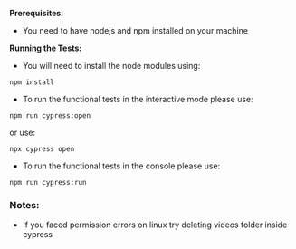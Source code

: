 **Prerequisites:**
- You need to have nodejs and npm installed on your machine

**Running the Tests:**
- You will need to install the node modules using:
```
npm install
```

- To run the functional tests in the interactive mode please use:
```
npm run cypress:open
```

or use:
```
npx cypress open
```

- To run the functional tests in the console please use:
```
npm run cypress:run
```


### Notes:
- If you faced permission errors on linux try deleting videos folder inside cypress

